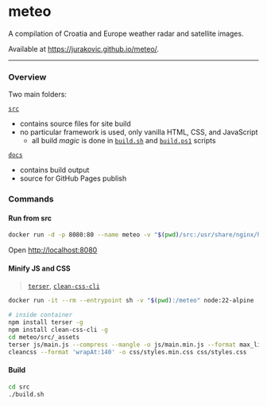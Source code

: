 
# meteo

A compilation of Croatia and Europe weather radar and satellite images.

Available at <https://jurakovic.github.io/meteo/>.

* * *

### Overview

Two main folders:

[`src`](./src)
- contains source files for site build
- no particular framework is used, only vanilla HTML, CSS, and JavaScript
	- all build *magic* is done in [`build.sh`](./src/build.sh) and [`build.ps1`](./src/build.ps1) scripts

[`docs`](./docs)
- contains build output
- source for GitHub Pages publish

### Commands

#### Run from src

```bash
docker run -d -p 8080:80 --name meteo -v "$(pwd)/src:/usr/share/nginx/html" nginx
```

Open <http://localhost:8080>

#### Minify JS and CSS

> [`terser`](https://www.npmjs.com/package/terser), [`clean-css-cli`](https://www.npmjs.com/package/clean-css-cli)

```bash
docker run -it --rm --entrypoint sh -v "$(pwd):/meteo" node:22-alpine

# inside container
npm install terser -g
npm install clean-css-cli -g
cd meteo/src/_assets
terser js/main.js --compress --mangle -o js/main.min.js --format max_line_len=140
cleancss --format 'wrapAt:140' -o css/styles.min.css css/styles.css
```

#### Build

```bash
cd src
./build.sh
```
